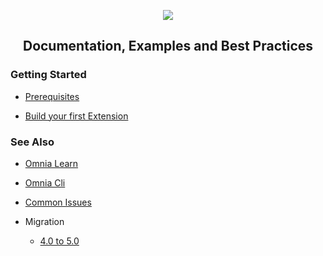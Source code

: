 <p align="center"><img src="https://user-images.githubusercontent.com/17378364/84889118-87666480-b0c2-11ea-9c32-0006c2d31053.jpg" /></p>
    
<h2 align="center">Documentation, Examples and Best Practices</h2>

### Getting Started

- [Prerequisites](https://github.com/preciofishbone/OmniaFx/tree/master/docs/tutorials/prerequisites#prerequisites)

- [Build your first Extension](https://github.com/preciofishbone/OmniaFx/tree/master/docs/tutorials/first-extension#build-your-first-extension-like-a-boss)


### See Also

- [Omnia Learn](https://github.com/preciofishbone/OmniaFx/tree/master/docs/tutorials/omnia-learn#welcome-to-omnia-learn)

- [Omnia Cli](https://github.com/preciofishbone/OmniaFx/tree/master/docs/cli#omnia-cli)

- [Common Issues](https://github.com/preciofishbone/OmniaFx/tree/master/docs/common-issues#common-issues)

- Migration
    - [4.0 to 5.0](https://github.com/preciofishbone/OmniaFx/blob/master/docs/migration/4-0-to-5-0/README.md#migrate-from-fx-40-to-50)

